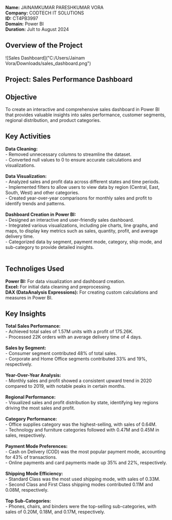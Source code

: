 **Name:** JAINAMKUMAR PARESHKUMAR VORA<br>
**Company:** CODTECH IT SOLUTIONS<br>
**ID:** CT4PB3997<br>
**Domain:** Power BI<br>
**Duration:** Jult to August 2024<br>

## Overview of the Project
![Sales Dashboard]("C:/Users/Jainam Vora/Downloads/sales_dashboard.png")

## Project: Sales Performance Dashboard

## Objective
To create an interactive and comprehensive sales dashboard in Power BI that provides valuable insights into sales performance, customer segments, regional distribution, and product categories.

## Key Activities
**Data Cleaning:** <br>
        - Removed unnecessary columns to streamline the dataset.<br>
        - Converted null values to 0 to ensure accurate calculations and visualizations.<br><br>
**Data Visualization:**<br>
         - Analyzed sales and profit data across different states and time periods.<br>
         - Implemented filters to allow users to view data by region (Central, East, South, West) and other categories.<br>
        - Created year-over-year comparisons for monthly sales and profit to identify trends and patterns.<br><br>
**Dashboard Creation in Power BI:**<br>
        - Designed an interactive and user-friendly sales dashboard.<br>
        - Integrated various visualizations, including pie charts, line graphs, and maps, to display key metrics such as sales, quantity, profit, and average delivery time.<br>
        - Categorized data by segment, payment mode, category, ship mode, and sub-category to provide detailed insights.<br><br>

## Technoliges Used
**Power BI:** For data visualization and dashboard creation.<br>
**Excel:** For initial data cleaning and preprocessing.<br>
**DAX (DataAnalysis Expressions):** For creating custom calculations and measures in Power BI.<br>

## Key Insights
**Total Sales Performance:**<br>
        - Achieved total sales of 1.57M units with a profit of 175.26K.<br>
        - Processed 22K orders with an average delivery time of 4 days.<br><br>
**Sales by Segment:**<br>
        - Consumer segment contributed 48% of total sales.<br>
        - Corporate and Home Office segments contributed 33% and 19%, respectively.<br><br>
**Year-Over-Year Analysis:**<br>
        - Monthly sales and profit showed a consistent upward trend in 2020 compared to 2019, with notable peaks in certain months.<br><br>
**Regional Performance:**<br>
        - Visualized sales and profit distribution by state, identifying key regions driving the most sales and profit.<br><br>
**Category Performance:**<br>
        - Office supplies category was the highest-selling, with sales of 0.64M.<br>
        - Technology and furniture categories followed with 0.47M and 0.45M in sales, respectively.<br><br>
**Payment Mode Preferences:**<br>
        - Cash on Delivery (COD) was the most popular payment mode, accounting for 43% of transactions.<br>
        - Online payments and card payments made up 35% and 22%, respectively.<br><br>
**Shipping Mode Efficiency:**<br>
        - Standard Class was the most used shipping mode, with sales of 0.33M.<br>
        - Second Class and First Class shipping modes contributed 0.11M and 0.08M, respectively.<br><br>
**Top Sub-Categories:**<br>
        - Phones, chairs, and binders were the top-selling sub-categories, with sales of 0.20M, 0.18M, and 0.17M, respectively.<br><br>
